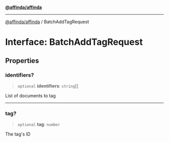 [**@affinda/affinda**](../README.md)

***

[@affinda/affinda](../globals.md) / BatchAddTagRequest

# Interface: BatchAddTagRequest

## Properties

### identifiers?

> `optional` **identifiers**: `string`[]

List of documents to tag

***

### tag?

> `optional` **tag**: `number`

The tag's ID
